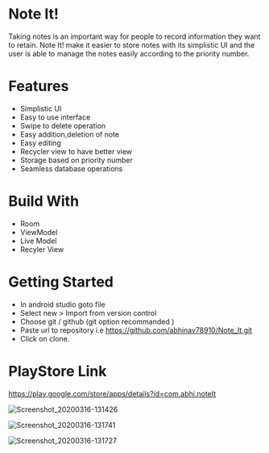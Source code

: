 # Note It!
Taking notes is an important way for people to record information they want to retain. 
Note It! make it easier to store notes with its simplistic UI and the user is able to manage the notes easily according to the priority number.

# Features
* Simplistic UI
* Easy to use interface
* Swipe to delete operation
* Easy addition,deletion of note
* Easy editing
* Recycler view to have better view
* Storage based on priority number
* Seamless database operations

# Build With
* Room
* ViewModel
* Live Model  
* Recyler View

# Getting Started
* In android studio goto file
* Select new > Import from version control
* Choose git / github (git option recommanded )
* Paste url to repository i.e https://github.com/abhinav78910/Note_It.git
* Click on clone.

# PlayStore Link
https://play.google.com/store/apps/details?id=com.abhi.noteIt

![Screenshot_20200316-131426](https://user-images.githubusercontent.com/51455561/76734087-2f008d80-6788-11ea-8810-539101d1a3c8.jpg)

![Screenshot_20200316-131741](https://user-images.githubusercontent.com/51455561/76734285-a0404080-6788-11ea-9017-bec5803b5d87.jpg)

![Screenshot_20200316-131727](https://user-images.githubusercontent.com/51455561/76734334-c534b380-6788-11ea-88d8-e8bf82faa846.jpg)
